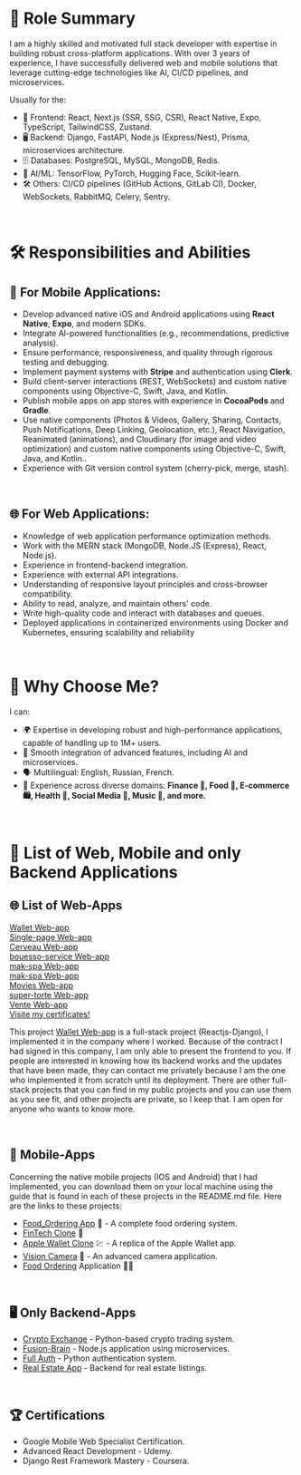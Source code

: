 <h1>🎯 Role Summary</h1>
<p>I am a highly skilled and motivated full stack developer with expertise in building robust cross-platform applications. With over 3 years of experience, I have successfully delivered web and mobile solutions that leverage cutting-edge technologies like AI, CI/CD pipelines, and microservices.</p>
<p>Usually for the:</p>
<ul>
  <li>📲 Frontend: React, Next.js (SSR, SSG, CSR), React Native, Expo, TypeScript, TailwindCSS, Zustand.</li>
  <li>🖥️ Backend: Django, FastAPI, Node.js (Express/Nest), Prisma, microservices architecture.</li>
  <li>🗄️ Databases: PostgreSQL, MySQL, MongoDB, Redis.</li>
  <li>🧠 AI/ML: TensorFlow, PyTorch, Hugging Face, Scikit-learn.</li>
  <li>🛠️ Others: CI/CD pipelines (GitHub Actions, GitLab CI), Docker, WebSockets, RabbitMQ, Celery, Sentry.</li>
</ul> <br/>

<h1>🛠️ Responsibilities and Abilities</h1>

<h2>📱 For Mobile Applications:</h2>
 <ul>
      <li>Develop advanced native iOS and Android applications using <strong>React Native</strong>, <strong>Expo</strong>, and modern SDKs.</li>
      <li>Integrate AI-powered functionalities (e.g., recommendations, predictive analysis).</li>
      <li>Ensure performance, responsiveness, and quality through rigorous testing and debugging.</li>
      <li>Implement payment systems with <strong>Stripe</strong> and authentication using <strong>Clerk</strong>.</li>
      <li>Build client-server interactions (REST, WebSockets) and custom native components using Objective-C, Swift, Java, and Kotlin.</li>
      <li>Publish mobile apps on app stores with experience in <strong>CocoaPods</strong> and <strong>Gradle</strong>.</li>
    <li>Use native components (Photos & Videos, Gallery, Sharing, Contacts, Push Notifications, Deep Linking, Geolocation, etc.), React Navigation, Reanimated (animations), and Cloudinary (for image and video optimization) and custom native components using Objective-C, Swift, Java, and Kotlin..</li>
  <li>Experience with Git version control system (cherry-pick, merge, stash).</li>
    </ul><br/>

<h2>🌐 For Web Applications:</h2>
<ul>
  <li>Knowledge of web application performance optimization methods.</li>
  <li>Work with the MERN stack (MongoDB, Node.JS (Express), React, Node.js).</li>
  <li>Experience in frontend-backend integration.</li>
  <li>Experience with external API integrations.</li>
  <li>Understanding of responsive layout principles and cross-browser compatibility.</li>
  <li>Ability to read, analyze, and maintain others' code.</li>
  <li>Write high-quality code and interact with databases and queues.</li>
  <li>Deployed applications in containerized environments using Docker and Kubernetes, ensuring scalability and reliability</li>
</ul><br/>

<h1>🌟 Why Choose Me?</h1>
<p>I can:</p>
<ul>
  <li>🌍 Expertise in developing robust and high-performance applications, capable of handling up to 1M+ users.</li>
  <li>🧠 Smooth integration of advanced features, including AI and microservices.</li>
  <li>🗣️ Multilingual: English, Russian, French.</li>
  <li>💼 Experience across diverse domains: <strong>Finance 🏦, Food 🍔, E-commerce 🛍️, Health 💪, Social Media 💬, Music 🎵, and more.</strong></li>
</ul> <br/>

<h1>🔗 List of Web, Mobile and only Backend Applications</h1>
<h2>🌐 List of Web-Apps</h2>
<a href="https://wallet-an.netlify.app/" target="_blank" rel="noopener noreferrer">Wallet Web-app</a><br/>
<a href="https://lianau.netlify.app/" target="_blank" rel="noopener noreferrer">Single-page Web-app</a><br/>
<a href="https://sprir.netlify.app/" target="_blank" rel="noopener noreferrer">Cerveau Web-app</a><br/>
<a href="https://bouesso-service.netlify.app/" target="_blank" rel="noopener noreferrer">bouesso-service Web-app</a><br/>
<a href="https://mak-spa.netlify.app/" target="_blank" rel="noopener noreferrer">mak-spa Web-app</a><br/>
<a href="https://nivo-two.vercel.app/" target="_blank" rel="noopener noreferrer">mak-spa Web-app</a><br/>
<a href="https://sponb.netlify.app/" target="_blank" rel="noopener noreferrer">Movies Web-app</a><br/>
<a href="https://super-torte-1b66dc.netlify.app/" target="_blank" rel="noopener noreferrer">super-torte Web-app</a><br/>
<a href="https://mak-developer.netlify.app/" target="_blank" rel="noopener noreferrer">Vente Web-app</a><br/>
<a href="https://drive.google.com/file/d/11nT_u_BkbtGO2p4eb0csyJQ-dlX3nMaf/view" target="_blank" rel="noopener noreferrer">Visite my certificates!</a><br/>
<p text-align: justify>This project <a href="https://wallet-an.netlify.app/" target="_blank" rel="noopener noreferrer">Wallet Web-app</a> is a full-stack project (Reactjs-Django), I implemented it in the company where I worked. Because of the contract I had signed in this company, I am only able to present the frontend to you. If people are interested in knowing how its backend works and the updates that have been made, they can contact me privately because I am the one who implemented it from scratch until its deployment. There are other full-stack projects that you can find in my public projects and you can use them as you see fit, and other projects are private, so I keep that. I am open for anyone who wants to know more.</p><br/>

<h2>📱 Mobile-Apps</h2>
<p text-align: justify>Concerning the native mobile projects (IOS and Android) that I had implemented, you can download them on your local machine using the guide that is found in each of these projects in the README.md file. Here are the links to these projects: </br>
    <ul>
      <li><a href="https://github.com/TatyOko28/Food-Ordering-Mob" target="_blank" rel="noopener noreferrer">Food_Ordering App</a> 🍲 - A complete food ordering system.</li>
      <li><a href="https://github.com/TatyOko28/Fintech-app-Mob" target="_blank" rel="noopener noreferrer">FinTech Clone</a> 🚀</li>
      <li><a href="https://github.com/TatyOko28/AppleWallet-Mob" target="_blank" rel="noopener noreferrer">Apple Wallet Clone</a> 💹 - A replica of the Apple Wallet app.</li>
      <li><a href="https://github.com/TatyOko28/photos_APP-Mob" target="_blank" rel="noopener noreferrer">Vision Camera</a> 🎥 - An advanced camera application.</li>
      <li><a href="https://github.com/TatyOko28/Food_UI-Mob" rel="noopener noreferrer">Food Ordering</a> Application 🍔📲</li>
    </ul>
</p><br/>

<h2>🖥️ Only Backend-Apps</h2>
 <ul>
      <li><a href="https://github.com/TatyOko28/crypto_exchange" target="_blank" rel="noopener noreferrer">Crypto Exchange</a> - Python-based crypto trading system.</li>
      <li><a href="https://github.com/TatyOko28/Fusion-Brain" target="_blank" rel="noopener noreferrer">Fusion-Brain</a> - Node.js application using microservices.</li>
      <li><a href="https://github.com/TatyOko28/full-auth" target="_blank" rel="noopener noreferrer">Full Auth</a> - Python authentication system.</li>
      <li><a href="https://github.com/TatyOko28/Zole" target="_blank" rel="noopener noreferrer">Real Estate App</a> - Backend for real estate listings.</li>
 </ul><br/>
 
## 🏆 Certifications
- Google Mobile Web Specialist Certification.
- Advanced React Development - Udemy.
- Django Rest Framework Mastery - Coursera.

